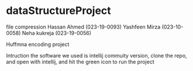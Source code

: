 # dataStructureProject
file compression
Hassan Ahmed (023-19-0093)
Yashfeen Mirza (023-10-0058)
Neha kukreja (023-19-0056)

Huffmna encoding project

Intruction
  the software we used is intellij commuity version, 
  clone the repo, and open with intellij, and hit the green icon to run the project
